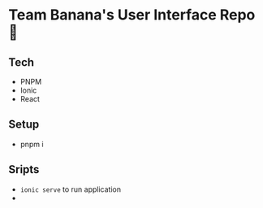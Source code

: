 # Team Banana's User Interface Repo 🍌

## Tech

- PNPM
- Ionic
- React

## Setup

- pnpm i

## Sripts

- `ionic serve` to run application
-
